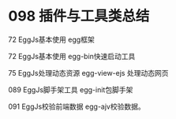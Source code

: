 # 098 插件与工具类总结

72 EggJs基本使用 egg框架

72 EggJs基本使用 egg-bin快速启动工具

75 EggJs处理动态资源 egg-view-ejs 处理动态网页

089 EggJs脚手架工具 egg-init包脚手架

091 EggJs校验前端数据 egg-ajv校验数据。